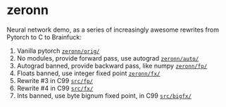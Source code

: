 # zeronn

Neural network demo, as a series of increasingly awesome rewrites from Pytorch to C to Brainfuck:

1. Vanilla pytorch [`zeronn/orig/`](zeronn/orig/)
2. No modules, provide forward pass, use autograd [`zeronn/auto/`](zeronn/auto/)
3. Autograd banned, provide backward pass, like numpy [`zeronn/fp/`](zeronn/fp/)
4. Floats banned, use integer fixed point [`zeronn/fx/`](zeronn/fx)
5. Rewrite #3 in C99 [`src/fp/`](src/fp)
6. Rewrite #4 in C99 [`src/fx/`](src/fx)
7. Ints banned, use byte bignum fixed point, in C99 [`src/bigfx/`](src/bigfx)
